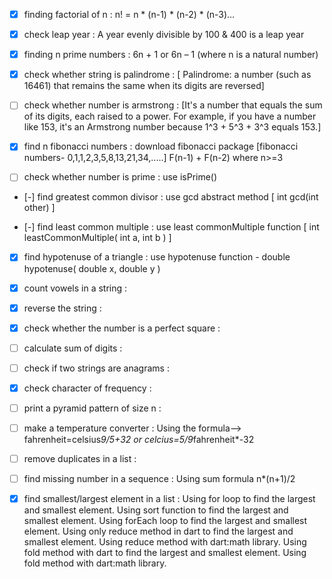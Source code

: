- [x] finding factorial of n :  n! = n * (n-1) * (n-2) * (n-3)… 

- [x] check leap year : A year evenly divisible by 100 & 400 is a leap year

- [x] finding n prime numbers : 6n + 1 or 6n – 1 (where n is a natural number)

- [x] check whether string is palindrome : [ Palindrome: a number (such as 16461) that remains the same when its digits are reversed]

- [ ] check whether number is armstrong :  [It's a number that equals the sum of its digits, each raised to a power. For example, if you have a number like 153, it's an Armstrong number because 1^3 + 5^3 + 3^3 equals 153.]

- [x] find n fibonacci numbers : download fibonacci package [fibonacci numbers- 0,1,1,2,3,5,8,13,21,34,.....]
                           F(n-1) + F(n-2) where n>=3
- [ ] check whether number is prime : use isPrime()

- [-] find greatest common divisor : use gcd abstract method [ int gcd(int other) ]

- [-] find least common multiple : use least commonMultiple function [ int leastCommonMultiple( int a, int b ) ]

- [x] find hypotenuse of a triangle : use hypotenuse function - double hypotenuse( double x, double y )

- [x] count vowels in a string : 

- [x] reverse the string :

- [x] check whether the number is a perfect square :

- [ ] calculate sum of digits :

- [ ] check if two strings are anagrams :

- [x] check character of frequency :

- [ ] print a pyramid pattern of size n :

-  [ ] make a temperature converter : Using the formula--> fahrenheit=celsius*9/5+32 or celcius=5/9*fahrenheit*-32

- [ ] remove duplicates in a list : 

- [ ] find missing number in a sequence : Using sum formula n*(n+1)/2 

- [x] find smallest/largest element in a list : Using for loop to find the largest and smallest element.
                                          Using sort function to find the largest and smallest element.
                                          Using forEach loop to find the largest and smallest element.
                                          Using only reduce method in dart to find the largest and smallest element.
                                          Using reduce method with dart:math library.
                                          Using fold method with dart to find the largest and smallest element.
                                          Using fold method with dart:math library.


